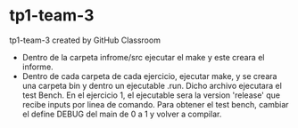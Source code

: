 # tp1-team-3
tp1-team-3 created by GitHub Classroom

- Dentro de la carpeta infrome/src ejecutar el make y este creara el informe.
- Dentro de cada carpeta de cada ejercicio, ejecutar make, y se creara una carpeta bin y dentro un ejecutable .run. Dicho archivo ejecutara el test Bench. En el ejercicio 1, el ejecutable sera la version 'release' que recibe inputs por linea de comando. Para obtener el test bench, cambiar el define DEBUG del main de 0 a 1 y volver a compilar.
